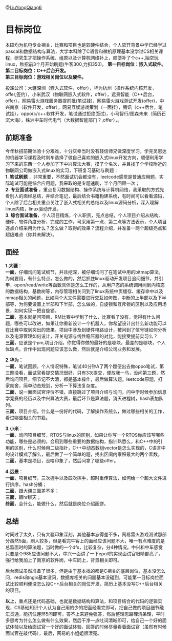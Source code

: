 
@[LiuYongQiang6](https://github.com/LiuYongQiang6)

# 目标岗位
本硕均为机电专业相关，比赛和项目也是软硬件结合，个人软开背景中学已经学过pascal和数据结构与算法，大学本科除了C语言和微机原理基本没学过CS相关课程，研究生才把操作系统、组原以及计算机网络补上，顺便补了个c++,抽空玩linux，秋招前3个月开始刷题(牛客300,力扣350)。
**第一目标岗位：嵌入式软件。**
<br>
**第二目标岗位：C++后台开发。**
<br>
**第三目标岗位：游戏相关岗位以及硬件。**
<br>

投递公司：大疆深圳（嵌入式软件，offer），华为杭州（操作系统内核开发，offer,签约），小米武汉（物联网嵌入式软件，offer），远景智能（C++后台，offer），网易雷火游戏服务器提前批(笔试挂)，网易雷火游戏测试开发(offer)，中兴南京（软件开发，offer），网易互娱游戏策划（一面挂），腾讯（c++后台，笔试挂），oppo(c/c++软件开发，笔试通过拒绝面试)，小马智行/图森未来（简历石沉大海），株洲中车时代电气（大数据智能部门？,offer），。

## 前期准备

今年秋招前期体验十分艰难，十分庆幸当时没有轻信师兄做深度学习，学完吴恩达的机器学习课程及时刹车选择了做自己喜欢的嵌入式linux开发方向，顺便利用学习下来的东西一个人参加了下中兴算法大赛，摸了个名次，并且找了个学校附近的物联网公司做嵌入式linux的实习，下班复习基础与刷题：
<br/>
**1. 笔试刷题** ，非常重要，不然面试机会都没有，leetcode感觉是普通应用题，实际笔试可能是综合应用题，我采取的是专题速刷，半个月回顾一次；
<br/>
**2. 专业面试准备** ，重点复习数据结构、操作系统与计算机网络，我采取的方式先看别人的面经总结，并结合笔记，最后结合书籍构建系统，有时间可以看看源码，个人除了后台相关重点关注了嵌入式相关的总结以及linux源码分析，深入理解linux内核，linux驱动开发。
<br/>
**3. 综合面试准备**，个人项目精炼，个人职责，亮点总结，个人项目介绍从结构、硬件、软件角度分析，完成的工作，可采用第一点、第二点等方法表示，个人项目逐点介绍采用为什么？怎么做？取得的效果？流程介绍，并准备一两个超级亮点和超级难点（你并未解决）。


## 面经
**1.大疆**：
<br/>
**一面**，仔细询问笔试细节，并且挖深，被仔细询问了在笔试中用的bitmap算法，为何要用，有什么特点，怎么做的，然后抓住linux驱动开发项目追问细节，并引申，open/read/write等函数具体是怎么工作的，从用户态的系统调用闻到内核态的数据结构，基数树等，内存管理相关问到了linux系统中页缓存、缓存命中以及mmap相关的问题，比如两个大文件需要进行交互如何做，中断的上半部以及下半部等，为何要设置上半部和下半部，怎么做的，自旋锁和互斥锁的区别以及应用场景，如何实现一把自旋锁。
<br/>
**二面**，基本就是问项目，RM比赛中学到了什么，比赛看了没有，觉得有什么问题，哪些可以改进，如果让你重新设计一个机器人，你希望设计出什么新功能可以在比赛中取到突出的效果。项目中涉及到硬件电路设计，被问到了信号链如何分析以及电源管理如何设计，开关电源与线性稳压器的对比，能接受提前实习么？
<br/>
**三面**，应该是个pm,项目介绍，你觉得你做的最好的是哪块，最差的是哪块，个人优缺点，合作中出现问题应该怎么做，然后就是介绍公司业务和发展。
<br/>

**2.华为：**
<br/>
**一面**，笔试回顾，个人情况特殊，笔试40分钟A了两个题便出去做oppo笔试，第三题没看，面试官看提交情况很好，只有3次提交，便放我一马，没问第三题，然后询问项目，细节记不大清，都是基本操作，最后做算法题，leetcode原题，打家劫舍，简单动态规划，分析一下算法复杂度。
<br/>
**二面**，说一面面试官评价不错，直接跳过了项目介绍与询问，问中学时候参加信息学竞赛的经历以及中兴算法大赛，最后环节是算法题，消灭进程树，hash表加队列。
<br/>
**三面**，项目介绍，什么是一份好的代码，了解操作系统么，做过哪些相关的工作，看过哪些相关的书籍。
<br/>

**3.小米**：
<br/>
**一面**，询问项目细节，RTOS与linux的区别，如果让你写一个RTOS你应该写哪些功能，哪些是必须的，会用到哪些重要的数据结构，指针熟悉么，和C++中的引用的区别，什么时候用二级指针，C++中动态数组vector是怎么实现的，C语言中的设计模式了解么，最后做了一个简单的题，找出区间内乘积最大的两个素数。
<br/>
**二面**，基本是项目，没啥印象了，然后问拿了哪些offer。
<br/>

**4.远景**：
<br/>
**一面**，项目细节，三次握手以及四次挥手，超时重传算法，如何给一个超大文件进行排序，hash分桶；
<br/>
**二面**，跟大疆三面差不多；
<br/>
**三面**，跟hr聊天；
<br/>
**终面**，会什么，能做什么，然后就是岗位介绍画饼。
<br/>

## 总结
时间过了太久，只有大疆印象深刻，其他基本忘得差不多，网易雷火游戏测试那部分虽然5面，刷人较多，但是看完牛客上的面经应该问题不大，唯一有点难度的是总监面时的算法题，当时做的一个dfs，比较复杂，分4种情况。中兴和中车感觉只要是个985应该问题不大，中兴一面讲了一下epoll的实现面试官眼睛都亮了，强行给我加上了南京的软件岗，中车同上，背景相关即可。

后台面试虽然准备了很多，但是由于基本找的都是C相关的底层岗位，基本没怎么问，redis和ngix基本没问，数据库相关的问题基本没碰到，可能第一目标岗位面试比较顺利便没怎么投C++后台相关的岗位开发，简历上基本没写C++后台相关的项目。
<br/>

**以上**，重点还是代码基础，也就是数据结构和算法，和项目结合的代码的逻辑实现，CS基础知识个人认为自己用的少的把面经看完即可，把自己做的项目细节融汇贯通，能抗住连环5问即可，答不上来避免强答，然后整理思路理清条理，平时多思考为什么怎么做有什么效果，然后干净一点吐词清晰即可，给自己一个好的面试体验以及给面试官一个好的面试体验，回答的时候尽量看着面试官（虽然有时候面试官在敲代码），最后，网易的小姐姐很漂亮。



